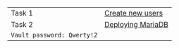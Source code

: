 
|        |                                                                                            |
|--------|--------------------------------------------------------------------------------------------|
| Task 1 | [Create new users](https://github.com/RusMephist/tensor-homework/tree/main/Day2/add_users) |
| Task 2 | [Deploying MariaDB](https://github.com/RusMephist/tensor-homework/tree/main/Day2/db_init)  |
|```Vault password: Qwerty!2```|
